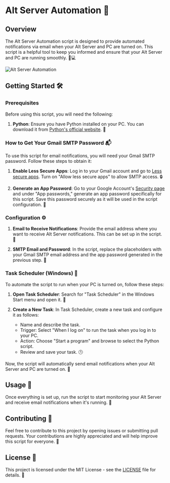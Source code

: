 # Alt Server Automation 🚀

## Overview

The Alt Server Automation script is designed to provide automated notifications via email when your Alt Server and PC are turned on. This script is a helpful tool to keep you informed and ensure that your Alt Server and PC are running smoothly. 📧💻

![Alt Server Automation](https://example.com/animation.gif)

## Getting Started 🛠️

### Prerequisites

Before using this script, you will need the following:

1. **Python**: Ensure you have Python installed on your PC. You can download it from [Python's official website](https://www.python.org/downloads/). 🐍

### How to Get Your Gmail SMTP Password 📬

To use this script for email notifications, you will need your Gmail SMTP password. Follow these steps to obtain it:

1. **Enable Less Secure Apps**: Log in to your Gmail account and go to [Less secure apps](https://myaccount.google.com/lesssecureapps). Turn on "Allow less secure apps" to allow SMTP access. 🔒

2. **Generate an App Password**: Go to your Google Account's [Security page](https://myaccount.google.com/security) and under "App passwords," generate an app password specifically for this script. Save this password securely as it will be used in the script configuration. 🔑

### Configuration ⚙️

1. **Email to Receive Notifications**: Provide the email address where you want to receive Alt Server notifications. This can be set up in the script. 📩

2. **SMTP Email and Password**: In the script, replace the placeholders with your Gmail SMTP email address and the app password generated in the previous step. 💌

### Task Scheduler (Windows) 📅

To automate the script to run when your PC is turned on, follow these steps:

1. **Open Task Scheduler**: Search for "Task Scheduler" in the Windows Start menu and open it. 📆

2. **Create a New Task**: In Task Scheduler, create a new task and configure it as follows:
   - Name and describe the task.
   - Trigger: Select "When I log on" to run the task when you log in to your PC.
   - Action: Choose "Start a program" and browse to select the Python script.
   - Review and save your task. 🕒

Now, the script will automatically send email notifications when your Alt Server and PC are turned on. 🚀

## Usage 🚀

Once everything is set up, run the script to start monitoring your Alt Server and receive email notifications when it's running. 📧

## Contributing 🤝

Feel free to contribute to this project by opening issues or submitting pull requests. Your contributions are highly appreciated and will help improve this script for everyone. 🌟

## License 📜

This project is licensed under the MIT License - see the [LICENSE](LICENSE) file for details. 📄
